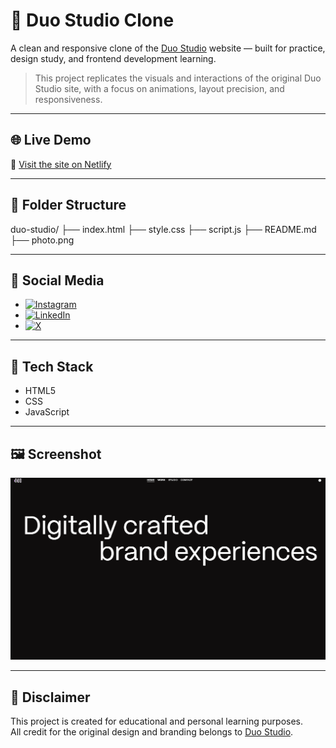 # 🎨 Duo Studio Clone

A clean and responsive clone of the [Duo Studio](https://duo-studio.co/) website — built for practice, design study, and frontend development learning.

> This project replicates the visuals and interactions of the original Duo Studio site, with a focus on animations, layout precision, and responsiveness.

---

## 🌐 Live Demo

🔗 [Visit the site on Netlify](https://duostudio-dt.netlify.app)

---

## 📂 Folder Structure

duo-studio/
├── index.html
├── style.css
├── script.js
├── README.md
├── photo.png



---

## 📱 Social Media

- [![Instagram](https://img.shields.io/badge/Instagram-%23E4405F.svg?logo=Instagram&logoColor=white)](https://instagram.com/durgesh_tripathi2580)  
- [![LinkedIn](https://img.shields.io/badge/LinkedIn-%230077B5.svg?logo=linkedin&logoColor=white)](https://linkedin.com/in/tripathi_durgesh) 
- [![X](https://img.shields.io/badge/X-black.svg?logo=X&logoColor=white)](https://x.com/DURGESHTRI2580)


---

## 🚀 Tech Stack

- HTML5  
- CSS  
- JavaScript  

---

## 🖼️ Screenshot

![Duo Studio Clone Screenshot](./photo.png)

---

## 📜 Disclaimer

This project is created for educational and personal learning purposes.  
All credit for the original design and branding belongs to [Duo Studio](https://duo-studio.co/).

